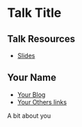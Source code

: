 # Talk Title

## Talk Resources
* [Slides](./Slides/sampleslides.pptx)


## Your Name<!-- include: olgica-djuric-bio.md -->

* [Your Blog](https://you.blogspot.com/)
* [Your Others links](https://google.com/you)

A bit about you
<!-- endInclude -->

